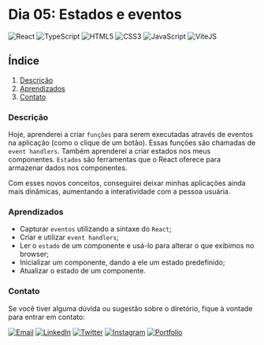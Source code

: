 # Dia 05: Estados e eventos
![React](https://img.shields.io/badge/React-61DAFB?style=for-the-badge&logo=react&logoColor=black)
![TypeScript](https://img.shields.io/badge/TypeScript-3178C6?style=for-the-badge&logo=typescript&logoColor=white)
![HTML5](https://img.shields.io/badge/HTML5-E34F26?style=for-the-badge&logo=html5&logoColor=white)
![CSS3](https://img.shields.io/badge/CSS3-1572B6?style=for-the-badge&logo=css3&logoColor=white)
![JavaScript](https://img.shields.io/badge/JavaScript-F7DF1E?style=for-the-badge&logo=javascript&logoColor=black)
![ViteJS](https://img.shields.io/badge/ViteJS-646CFF?style=for-the-badge&logo=vite&logoColor=white)

## Índice

1. [Descrição](#descrição)
2. [Aprendizados](#aprendizados)
3. [Contato](#contato)

### Descrição

Hoje, aprenderei a criar `funções` para serem executadas através de eventos na aplicação (como o clique de um botão). Essas funções são chamadas de `event handlers`. Também aprenderei a criar estados nos meus componentes. `Estados` são ferramentas que o React oferece para armazenar dados nos componentes.

Com esses novos conceitos, conseguirei deixar minhas aplicações ainda mais dinâmicas, aumentando a interatividade com a pessoa usuária.

### Aprendizados

- Capturar `eventos` utilizando a sintaxe do `React`;
- Criar e utilizar `event handlers`;
- Ler o `estado` de um componente e usá-lo para alterar o que exibimos no browser;
- Inicializar um componente, dando a ele um estado predefinido;
- Atualizar o estado de um componente.

### Contato

Se você tiver alguma dúvida ou sugestão sobre o diretório, fique à vontade para entrar em contato:

[![Email](https://img.shields.io/badge/Email-D14836?style=for-the-badge&logo=gmail&logoColor=white)](mailto:righigordev@gmail.com)
[![LinkedIn](https://img.shields.io/badge/LinkedIn-0077B5?style=for-the-badge&logo=linkedin&logoColor=white)](https://www.linkedin.com/in/igor-righi/) [![Twitter](https://img.shields.io/badge/Twitter-1DA1F2?style=for-the-badge&logo=twitter&logoColor=white)](https://twitter.com/righigor) [![Instagram](https://img.shields.io/badge/Instagram-E4405F?style=for-the-badge&logo=instagram&logoColor=white)](https://www.instagram.com/righigor/) [![Portfolio](https://img.shields.io/badge/Portfolio-9cf?style=for-the-badge&logo=appveyor&logoColor=white)](https://righigordev.netlify.app/)